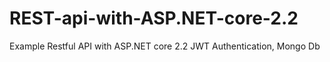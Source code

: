 # REST-api-with-ASP.NET-core-2.2
Example Restful API with ASP.NET core 2.2 JWT Authentication, Mongo Db
